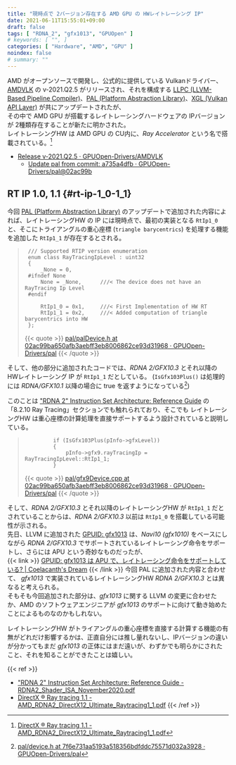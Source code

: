 ```yaml
---
title: "現時点で 2バージョン存在する AMD GPU の HWレイトレーシング IP"
date: 2021-06-11T15:55:01+09:00
draft: false
tags: [ "RDNA_2", "gfx1013", "GPUOpen" ]
# keywords: [ "", ]
categories: [ "Hardware", "AMD", "GPU" ]
noindex: false
# summary: ""
---
```


AMD がオープンソースで開発し、公式的に提供している Vulkanドライバー、[AMDVLK](https://github.com/GPUOpen-Drivers/AMDVLK) の v-2021.Q2.5 がリリースされ、それを構成する [LLPC (LLVM-Based Pipeline Compiler)](https://github.com/GPUOpen-Drivers/llpc)、[PAL (Platform Abstraction Library)](https://github.com/GPUOpen-Drivers/pal)、[XGL (Vulkan API Layer)](https://github.com/GPUOpen-Drivers/xgl) が共にアップデートされたが、  
その中で AMD GPU が搭載するレイトレーシングハードウェアの IPバージョンが 2種類存在することが新たに明かされた。  
レイトレーシングHW は AMD GPU の CU内に、*Ray Accelerator* という名で搭載されている。[^ra]  

[^ra]: [DirectX ® Ray tracing 1.1 - AMD_RDNA2_DirectX12_Ultimate_Raytracing1_1.pdf](https://gpuopen.com/wp-content/uploads/slides/AMD_RDNA2_DirectX12_Ultimate_Raytracing1_1.pdf)

 * [Release v-2021.Q2.5 · GPUOpen-Drivers/AMDVLK](https://github.com/GPUOpen-Drivers/AMDVLK/releases/tag/v-2021.Q2.5)
    * [Update pal from commit: a735a4dfb · GPUOpen-Drivers/pal@02ac99b](https://github.com/GPUOpen-Drivers/pal/commit/02ac99ba650afb3aebff3eb8006862ce93d31968)

## RT IP 1.0, 1.1 {#rt-ip-1_0-1_1}

今回 [PAL (Platform Abstraction Library)](https://github.com/GPUOpen-Drivers/pal) のアップデートで追加された内容によれば、レイトレーシングHW の IP には現時点で、最初の実装となる `RtIp1_0` と、そこにトライアングルの重心座標 (`triangle barycentrics`) を処理する機能を追加した `RtIp1_1` が存在するとされる。  

 > 		/// Supported RTIP version enumeration
 > 		enum class RayTracingIpLevel : uint32
 > 		{
 > 		    _None = 0,
 > 		#ifndef None
 > 		    None = _None,      ///< The device does not have an RayTracing Ip Level
 > 		#endif
 > 		
 > 		    RtIp1_0 = 0x1,     ///< First Implementation of HW RT
 > 		    RtIp1_1 = 0x2,     ///< Added computation of triangle barycentrics into HW
 > 		};
 >
 > {{< quote >}} [pal/palDevice.h at 02ac99ba650afb3aebff3eb8006862ce93d31968 · GPUOpen-Drivers/pal](https://github.com/GPUOpen-Drivers/pal/blob/02ac99ba650afb3aebff3eb8006862ce93d31968/inc/core/palDevice.h#L754) {{< /quote >}}

そして、他の部分に追加されたコードでは、*RDNA 2/GFX10.3* とそれ以降の HWレイトレーシング IP が `RtIp1_1` だとしている。  (`IsGfx103Plus()` は処理的には *RDNA/GFX10.1* 以降の場合に true を返すようになっている[^gfx103p-func])  

[^gfx103p-func]: [pal/device.h at 7f6e731aa5193a518356bdfddc75571d032a3928 · GPUOpen-Drivers/pal](https://github.com/GPUOpen-Drivers/pal/blob/7f6e731aa5193a518356bdfddc75571d032a3928/src/core/device.h#L2555)

このことは ["RDNA 2" Instruction Set Architecture: Reference Guide](https://developer.amd.com/wp-content/resources/RDNA2_Shader_ISA_November2020.pdf) の 「8.2.10 Ray Tracing」セクションでも触れられており、そこでも レイトレーシングHW は重心座標の計算処理を直接サポートするよう設計されていると説明している。  

 > 		        if (IsGfx103Plus(pInfo->gfxLevel))
 > 		        {
 > 		            pInfo->gfx9.rayTracingIp = RayTracingIpLevel::RtIp1_1;
 > 		        }
 >
 > {{< quote >}} [pal/gfx9Device.cpp at 02ac99ba650afb3aebff3eb8006862ce93d31968 · GPUOpen-Drivers/pal](https://github.com/GPUOpen-Drivers/pal/blob/02ac99ba650afb3aebff3eb8006862ce93d31968/src/core/hw/gfxip/gfx9/gfx9Device.cpp#L5200) {{< /quote >}}

そして、*RDNA 2/GFX10.3* とそれ以降のレイトレーシングHW が `RtIp1_1` だとされていることからは、*RDNA 2/GFX10.3* 以前は `RtIp1_0` を搭載している可能性が示される。  
先日、LLVM に追加された [GPUID: gfx1013](/tags/gfx1013) は、*Navi10 (gfx1010)* をベースにしながら *RDNA 2/GFX10.3* でサポートされているレイトレーシング命令をサポートし、さらには APU という奇妙なものだったが、  
{{< link >}} [GPUID: gfx1013 は APU で、レイトレーシング命令をサポートしている? | Coelacanth's Dream](/posts/2021/06/06/gfx1013-apu-rt/) {{< /link >}}
今回 PAL に追加された内容と合わせて、 *gfx1013* で実装されているレイトレーシングHW *RDNA 2/GFX10.3* とは異なると考えられる。  
そもそも今回追加された部分は、*gfx1013* に関する LLVM の変更に合わせたか、AMD のソフトウェアエンジニアが *gfx1013* のサポートに向けて動き始めたことによるものなのかもしれない。  

レイトレーシングHW がトライアングルの重心座標を直接する計算する機能の有無がどれだけ影響するかは、正直自分には推し量れないし、IPバージョンの違いが分かってもまだ *gfx1013* の正体にはまだ遠いが、わずかでも明らかにされたこと、それを知ることができたことは嬉しい。  

{{< ref >}}
 * ["RDNA 2" Instruction Set Architecture: Reference Guide - RDNA2_Shader_ISA_November2020.pdf](https://developer.amd.com/wp-content/resources/RDNA2_Shader_ISA_November2020.pdf)
 * [DirectX ® Ray tracing 1.1 - AMD_RDNA2_DirectX12_Ultimate_Raytracing1_1.pdf](https://gpuopen.com/wp-content/uploads/slides/AMD_RDNA2_DirectX12_Ultimate_Raytracing1_1.pdf)
{{< /ref >}}
